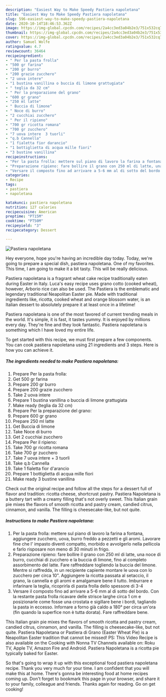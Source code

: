 ```yaml
---
description: "Easiest Way to Make Speedy Pastiera napoletana"
title: "Easiest Way to Make Speedy Pastiera napoletana"
slug: 596-easiest-way-to-make-speedy-pastiera-napoletana
date: 2020-10-14T18:46:53.362Z
image: https://img-global.cpcdn.com/recipes/2a4cc3ed3a04b2e3/751x532cq70/pastiera-napoletana-recipe-main-photo.jpg
thumbnail: https://img-global.cpcdn.com/recipes/2a4cc3ed3a04b2e3/751x532cq70/pastiera-napoletana-recipe-main-photo.jpg
cover: https://img-global.cpcdn.com/recipes/2a4cc3ed3a04b2e3/751x532cq70/pastiera-napoletana-recipe-main-photo.jpg
author: Samuel Wolfe
ratingvalue: 4.7
reviewcount: 36464
recipeingredient:
- " Per la pasta frolla"
- "500 gr farina"
- "200 gr burro"
- "200 grazie zucchero"
- "2 uova intere"
- "1 bustina vanillina o buccia di limone grattugiata"
- " teglia da 32 cm"
- " Per la preparazione del grano"
- "600 gr grano"
- "250 ml latte"
- " Buccia di limone"
- " Noce di burro"
- "2 cucchiai zucchero"
- " Per il ripieno"
- "700 gr ricotta romana"
- "700 gr zucchero"
- "7 uova intere  3 tuorli"
- "q.b Cannella"
- "1 fialetta fior darancio"
- "1 bottiglietta di acqua mille fiori"
- "3 bustine vanillina"
recipeinstructions:
- "Per la pasta frolla: mettere sul piano di lavoro la farina a fontana, aggiungere zucchero, uova, burro freddo a pezzetti e gli aromi. Lavorare fine che l&#39; impasto diventi compatto, morbido e avvolgerlo nella pellicola e farlo risposare non meno di 30 minuti in frigo."
- "Preparazione ripieno: fare bollire il grano con 250 ml di latte, una noce di burro, cucchiai di zucchero e la buccia di limone, fino al completo assorbimento del latte. Fare raffreddare togliendo la buccia del limone. Mentre si raffredda, in un recipiente capiente montare le uova con lo zucchero per circa 10&#34;. Aggiungere la ricotta passata al setaccio, il grano, la cannella e gli aromi e amalgamare bene il tutto. Imburrare e infarinare la teglia, ricoprirla di pasta frolla dello spessore di 3-4"
- "Versare il composto fino ad arrivare a 5-6 mm al di sotto del bordo. Con la restante pasta frolla ricavare delle strisce larghe circa 1 cm e posizionarle come fosse una crostata e sigillare bene i bordi, tagliando la pasta in eccesso. Infornare a forno già caldo a 180° per circa un&#39;ora (fin quando la superfice non è tutta dorata). Fare raffreddare bene."
categories:
- Recipe
tags:
- pastiera
- napoletana

katakunci: pastiera napoletana 
nutrition: 127 calories
recipecuisine: American
preptime: "PT15M"
cooktime: "PT50M"
recipeyield: "3"
recipecategory: Dessert

---
```



![Pastiera napoletana](https://img-global.cpcdn.com/recipes/2a4cc3ed3a04b2e3/751x532cq70/pastiera-napoletana-recipe-main-photo.jpg)

Hey everyone, hope you're having an incredible day today. Today, we're going to prepare a special dish, pastiera napoletana. One of my favorites. This time, I am going to make it a bit tasty. This will be really delicious.

Pastiera napoletana is a fragrant wheat cake recipe traditionally eaten during Easter in Italy. Luca&#39;s easy recipe uses grano cotto (cooked wheat), however, Arborio rice can also be used. The Pastiera is the emblematic and legendary traditional Neapolitan Easter pie. Made with traditional ingredients like, ricotta, cooked wheat and orange blossom water, is an Italian dessert to absolutely prepare it at least once in a lifetime!

Pastiera napoletana is one of the most favored of current trending meals in the world. It's simple, it is fast, it tastes yummy. It is enjoyed by millions every day. They're fine and they look fantastic. Pastiera napoletana is something which I have loved my entire life.


To get started with this recipe, we must first prepare a few components. You can cook pastiera napoletana using 21 ingredients and 3 steps. Here is how you can achieve it.

<!--inarticleads1-->

##### The ingredients needed to make Pastiera napoletana:

1. Prepare  Per la pasta frolla:
1. Get 500 gr farina
1. Prepare 200 gr burro
1. Prepare 200 grazie zucchero
1. Take 2 uova intere
1. Prepare 1 bustina vanillina o buccia di limone grattugiata
1. Make ready  (teglia da 32 cm)
1. Prepare  Per la preparazione del grano:
1. Prepare 600 gr grano
1. Prepare 250 ml latte
1. Get  Buccia di limone
1. Take  Noce di burro
1. Get 2 cucchiai zucchero
1. Prepare  Per il ripieno:
1. Take 700 gr ricotta romana
1. Take 700 gr zucchero
1. Take 7 uova intere + 3 tuorli
1. Take q.b Cannella
1. Take 1 fialetta fior d&#39;arancio
1. Prepare 1 bottiglietta di acqua mille fiori
1. Make ready 3 bustine vanillina


Check out the original recipe and follow all the steps for a dessert full of flavor and tradition: ricotta cheese, shortcrust pastry. Pastiera Napoletana is a buttery tart with a creamy filling that&#39;s not overly sweet. This Italian grain pie mixes the flavors of smooth ricotta and pastry cream, candied citrus, cinnamon, and vanilla. The filling is cheesecake-like, but not quite. 

<!--inarticleads2-->

##### Instructions to make Pastiera napoletana:

1. Per la pasta frolla: mettere sul piano di lavoro la farina a fontana, aggiungere zucchero, uova, burro freddo a pezzetti e gli aromi. Lavorare fine che l&#39; impasto diventi compatto, morbido e avvolgerlo nella pellicola e farlo risposare non meno di 30 minuti in frigo.
1. Preparazione ripieno: fare bollire il grano con 250 ml di latte, una noce di burro, cucchiai di zucchero e la buccia di limone, fino al completo assorbimento del latte. Fare raffreddare togliendo la buccia del limone. Mentre si raffredda, in un recipiente capiente montare le uova con lo zucchero per circa 10&#34;. Aggiungere la ricotta passata al setaccio, il grano, la cannella e gli aromi e amalgamare bene il tutto. Imburrare e infarinare la teglia, ricoprirla di pasta frolla dello spessore di 3-4
1. Versare il composto fino ad arrivare a 5-6 mm al di sotto del bordo. Con la restante pasta frolla ricavare delle strisce larghe circa 1 cm e posizionarle come fosse una crostata e sigillare bene i bordi, tagliando la pasta in eccesso. Infornare a forno già caldo a 180° per circa un&#39;ora (fin quando la superfice non è tutta dorata). Fare raffreddare bene.


This Italian grain pie mixes the flavors of smooth ricotta and pastry cream, candied citrus, cinnamon, and vanilla. The filling is cheesecake-like, but not quite. Pastiera Napoletana or Pastiera di Grano (Easter Wheat Pie) is a Neapolitan Easter tradition that cannot be missed! PS: This Video Recipe is also available on the Cooking with Nonna TV Channels available on: Roku TV, Apple TV, Amazon Fire and Android. Pastiera Napoletana is a ricotta pie typically baked for Easter. 

So that's going to wrap it up with this exceptional food pastiera napoletana recipe. Thank you very much for your time. I am confident that you will make this at home. There's gonna be interesting food at home recipes coming up. Don't forget to bookmark this page in your browser, and share it to your family, colleague and friends. Thanks again for reading. Go on get cooking!
